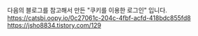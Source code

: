 다음의 블로그를 참고해서 만든 "쿠키를 이용한 로그인" 입니다.<br>
https://catsbi.oopy.io/0c27061c-204c-4fbf-acfd-418bdc855fd8<br>
https://jsho8834.tistory.com/129
